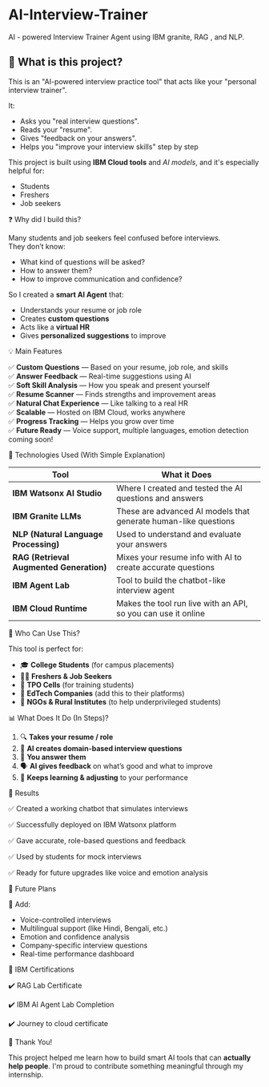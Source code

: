 # AI-Interview-Trainer
AI - powered Interview Trainer Agent using IBM granite, RAG , and NLP.


## 📘 What is this project?

This is an "AI-powered interview practice tool" that acts like your "personal interview trainer".

It:
- Asks you "real interview questions".
- Reads your "resume".
- Gives "feedback on your answers".
- Helps you "improve your interview skills" step by step

This project is built using **IBM Cloud tools** and *AI models*, and it's especially helpful for:
- Students
- Freshers
- Job seekers



❓ Why did I build this?

Many students and job seekers feel confused before interviews.  
They don’t know:
- What kind of questions will be asked?
- How to answer them?
- How to improve communication and confidence?

So I created a **smart AI Agent** that:
- Understands your resume or job role
- Creates **custom questions**
- Acts like a **virtual HR**
- Gives **personalized suggestions** to improve


💡 Main Features

✅ **Custom Questions** — Based on your resume, job role, and skills  
✅ **Answer Feedback** — Real-time suggestions using AI  
✅ **Soft Skill Analysis** — How you speak and present yourself  
✅ **Resume Scanner** — Finds strengths and improvement areas  
✅ **Natural Chat Experience** — Like talking to a real HR  
✅ **Scalable** — Hosted on IBM Cloud, works anywhere  
✅ **Progress Tracking** — Helps you grow over time  
✅ **Future Ready** — Voice support, multiple languages, emotion detection coming soon!


🔧 Technologies Used (With Simple Explanation)

| Tool | What it Does |
|------|---------------|
| **IBM Watsonx AI Studio** | Where I created and tested the AI questions and answers |
| **IBM Granite LLMs** | These are advanced AI models that generate human-like questions |
| **NLP (Natural Language Processing)** | Used to understand and evaluate your answers |
| **RAG (Retrieval Augmented Generation)** | Mixes your resume info with AI to create accurate questions |
| **IBM Agent Lab** | Tool to build the chatbot-like interview agent |
| **IBM Cloud Runtime** | Makes the tool run live with an API, so you can use it online |


👥 Who Can Use This?

This tool is perfect for:

- 🎓 **College Students** (for campus placements)
- 🧑‍💼 **Freshers & Job Seekers**
- 🏫 **TPO Cells** (for training students)
- 📱 **EdTech Companies** (add this to their platforms)
- 🧕 **NGOs & Rural Institutes** (to help underprivileged students)


📊 What Does It Do (In Steps)?

1. 🔍 **Takes your resume / role**
2. 🤖 **AI creates domain-based interview questions**
3. 🧠 **You answer them**
4. 🗣️ **AI gives feedback** on what’s good and what to improve
5. 🔁 **Keeps learning & adjusting** to your performance


🌟 Results

✅ Created a working chatbot that simulates interviews

✅ Successfully deployed on IBM Watsonx platform

✅ Gave accurate, role-based questions and feedback

✅ Used by students for mock interviews

✅ Ready for future upgrades like voice and emotion analysis



🔮 Future Plans

🚀 Add:
- Voice-controlled interviews  
- Multilingual support (like Hindi, Bengali, etc.)  
- Emotion and confidence analysis  
- Company-specific interview questions  
- Real-time performance dashboard



🏅 IBM Certifications

 ✔️ RAG Lab Certificate  

 ✔️ IBM AI Agent Lab Completion

✔️ Journey to cloud certificate





🙏 Thank You!

This project helped me learn how to build smart AI tools that can **actually help people**. I'm proud to contribute something meaningful through my internship.


